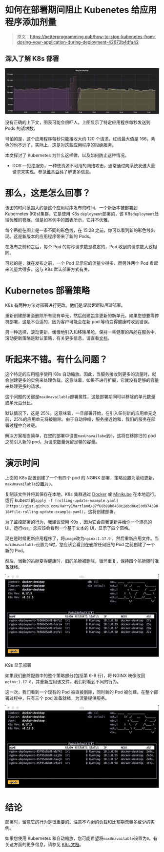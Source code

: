 # 如何在部署期间阻止 Kubenetes 给应用程序添加剂量

> 原文：<https://betterprogramming.pub/how-to-stop-kubenetes-from-dosing-your-application-during-deployment-42672b4dfa42>

## 深入了解 K8s 部署

![](img/2fdb95ee388b836e072aae9c77efe78c.png)

没有正确的上下文，图表可能会很吓人。上图显示了特定应用程序每秒发送到 Pods 的请求数。

可怕的是，这个应用程序每秒只能接收大约 120 个请求。红线最大值是 166，紫色的也不远了。实际上，这是对这些应用程序的拒绝服务。

本文探讨了 Kubernetes 为什么这样做，以及如何防止这种情况。

*   DOS —拒绝服务，一种使资源不可用的网络攻击，通常通过向系统发送大量请求来实现。参见[维基百科](https://en.wikipedia.org/wiki/Denial-of-service_attack)了解更多信息。

# 那么，这是怎么回事？

该图的时间范围大约是这个应用程序发布的时间，一个新版本被部署到 Kubernetes (K8s)集群。它是使用 K8s `deployment`部署的，该 K8s`deployment`处理优雅的卷展，但是如本例中的图表所示，它并不优雅。

每个吊舱在图上是一条不同的彩色线，在 15:28 之前，你可以看到新的彩色线出现。这是新版本的应用程序带来了新的 Pods。

在发布之前和之后，每个 Pod 的每秒请求数是稳定的，Pod 收到的请求数大致相同。

可悲的是，就在发布之前，一个 Pod 显示它的流量少得多，而另外两个 Pod 看起来流量大得多。这与 K8s 默认部署方式有关。

# Kubernetes 部署策略

K8s 有两种方法对部署进行更改。他们是*滚动更新*和*再造*部署。

重新创建部署会删除所有现有单元，然后创建包含更新的新单元。如果您想要零停机部署，这是不合适的，因为客户可能会在新 pod 等待变得健康时收到错误。

另一种选择，滚动更新，缓慢地引入和移除吊舱，保持一些健康的吊舱在服务中。滚动更新策略是默认策略，有关更多信息，请查看[文档](https://kubernetes.io/docs/concepts/workloads/controllers/deployment/#strategy)。

# 听起来不错。有什么问题？

这个特定的应用程序使用 K8s 自动缩放。因此，当服务接收到更多的流量时，就会创建更多的实例来处理负载。这意味着，如果不进行扩展，它就没有足够的容量来处理更多的请求。

这个问题的关键是`maxUnavailable`部署属性，这是部署期间可以移除的单元数量或单元百分比。

默认情况下，这是 25%。这意味着，一旦部署开始，在引入任何新的应用单元之前，25%的应用单元将被删除。由于自动伸缩，服务接近饱和，我们的服务在部署过程中会过载。

解决方案相当简单，在您的部署中设置`maxUnavailabe`到`0`，这将在移除旧的 pod 之前引入新的 pod，为请求数量保留足够的容量。

# 演示时间

上面的 K8s 配置创建了一个有四个 pod 的 NGINX 部署，策略设置为滚动更新，`maxUnavailable`设置为`0`。

复制该文件并将其保存在本地，K8s 集群通过 [Docker](https://docs.docker.com/install/) 或 [Minikube](https://kubernetes.io/docs/tasks/tools/install-minikube/) 在本地运行。运行 kubectl 的`apply -f [rolling-update-example.yaml](https://gist.github.com/HarryEMartland/87f66b09b0460c2ebd86e50d97439018#file-rolling-update-example-yaml)`，这将创建部署。

为了监控部署的行为，我建议使用 [K9s](https://github.com/derailed/k9s) ，因为它会自我更新并给你一个漂亮的 UI。运行`k9s`，您应该会看到一个基于文本的 UI，显示了四个窗格。

现在是时候更新应用程序了，将`image`改为`nginx:1.17.9` ，然后重新应用文件。当`maxUnavailable`设置为`0`时，您应该会看到在删除任何旧的 Pod 之前创建了一个新的 Pod。

然后，当新的吊舱变得健康时，旧的吊舱被删除，循环重复，保持四个吊舱随时准备就绪。

![](img/7061da030d7bc3e71589faef3d86a108.png)

K9s 显示部署

如果我们删除配置中的整个策略部分(包括第 6-9 行)，将 NGINX 映像改回`nginx:1.17.8`，并重新应用该文件，我们将看到不同的行为。

这一次，我们看到一个现有的 Pod 被直接删除，同时新的 Pod 被创建。在整个部署过程中，只有三个 pod 准备就绪，为流量提供服务。

![](img/6cc72bc7ef9ab87c6fe3c0274571ee70.png)

# 结论

部署时，留意它的行为是很重要的。注意不均衡的负载和比预期流量多或少的实例。

如果您使用 Kubernetes 和自动缩放，您可能希望将`maxUnavailable`设置为`0`。有关这方面的更多信息，请参见 [K8s 文档](https://kubernetes.io/docs/concepts/workloads/controllers/deployment/#strategy)。
